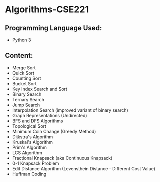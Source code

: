 # Algorithms-CSE221

## Programming Language Used:
 - Python 3

## Content:
- Merge Sort 
- Quick Sort
- Counting Sort 
- Bucket Sort
- Key Index Search and Sort
- Binary Search
- Ternary Search
- Jump Search
- Interpolation Search (improved variant of binary search)
- Graph Representations (Undirected)
- BFS and DFS Algorithms
- Topological Sort
- Minimum Coin Change (Greedy Method)
- Dijkstra's Algorithm
- Kruskal's Algorithm
- Prim's Algorithm
- LCS Algorithm
- Fractional Knapsack (aka Continuous Knapsack)
- 0-1 Knapsack Problem
- Edit Distance Algorithm (Levensthein Distance - Different Cost Value)
- Huffman Coding
